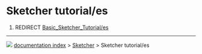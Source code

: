 # Sketcher tutorial/es
1.  REDIRECT [Basic_Sketcher_Tutorial/es](Basic_Sketcher_Tutorial/es.md)



---
![](images/Right_arrow.png) [documentation index](../README.md) > [Sketcher](Sketcher_Workbench.md) > Sketcher tutorial/es
